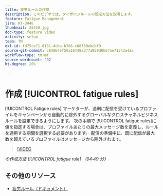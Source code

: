 ```yaml
---
title: 疲労ルールの作成
description: このビデオでは、タイポロジルールの設定方法を説明します。
feature: Fatigue Management
jira: KT-3446
thumbnail: 28450.jpg
doc-type: feature video
activity: setup
team: TM
exl-id: fd75ce71-8131-4cba-b766-e68f59ebcbf9
source-git-commit: c84867ef59a10448a377a959d0b67ae71343a4aa
workflow-type: tm+mt
source-wordcount: '92'
ht-degree: 26%

---
```


# 作成 [!UICONTROL fatigue rules]

[!UICONTROL Fatigue rules] マーケターが、過剰に配信を受けているプロファイルをキャンペーンから自動的に除外するグローバルなクロスチャネルビジネスルールを設定できるようにします。
次の手順で [!UICONTROL fatigue rules]に値を指定する場合は、プロファイルあたりの最大メッセージ数を定義し、ルールを適用する期間を選択する必要があります。 配信の準備中に、既に配信が最大数を超えているプロファイルはメッセージから除外されます。

>[!VIDEO](https://video.tv.adobe.com/v/28450?quality=12&learn=on)

*の作成方法 [!UICONTROL fatigue rule] （04:49 分）*

## その他のリソース

* [疲労ルール（ドキュメント）](https://experienceleague.adobe.com/docs/campaign-standard/using/testing-and-sending/working-with-typology-rules/fatigue-rules.html)
